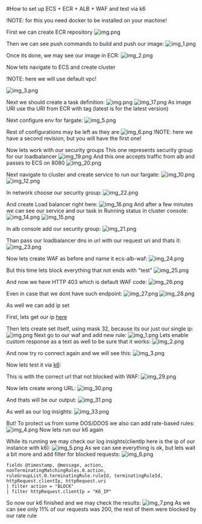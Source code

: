 #How to set up ECS + ECR + ALB + WAF and test via k6

!NOTE: for this you need docker to be installed on your machine!

First we can create ECR repository
![img.png](assets/repository_creation.png)

Then we can see push commands to build and push our image:
![img_1.png](assets/push_commands.png)

Once its done, we may see our image in ECR:
![img_2.png](assets/ecr_image.png)

Now lets navigate to ECS and create cluster

!NOTE: here we will use default vpc!

![img_3.png](assets/cluster_creation_start.png)

Next we should create a task definition:
![img.png](assets/task_definition_creation_name.png)
![img_17.png](assets/task_definition_creation.png)
As image URI use tha URI from ECR with tag (latest is for the latest version)

Next configure env for fargate:
![img_5.png](assets/fargate_config.png)

Rest of configurations may be left as they are
![img_6.png](assets/task_definition_created.png)
!NOTE: here we have a second revision, but you will have the first one!


Now lets work with our security groups
This one represents security group for our loadbalancer
![img_19.png](assets/alb_security_gr.png)
And this one accepts traffic from alb and passes to ECS on 8080
![img_20.png](assets/service_security_group.png)

Next navigate to cluster and create service to run our fargate:
![img_10.png](assets/serivce_creation_env.png)
![img_12.png](assets/service_creation_deployment.png)

In network choose our security group:
![img_22.png](assets/service_creation_network.png)

And create Load balancer right here:
![img_16.png](assets/service_creation_alb.png)
And after a few minutes we can see our service and our task in Running status in cluster console:
![img_14.png](assets/service_running.png)
![img_15.png](assets/task_running.png)



In alb console add our security group:
![img_21.png](assets/alb_sg_added.png)

Than pass our loadbalancer dns in url with our request uri and thats it:
![img_23.png](assets/alb_works.png)

Now lets create WAF as before and name it ecs-alb-waf:
![img_24.png](assets/waf_name.png)

But this time lets block everything that not ends with "test"
![img_25.png](assets/waf_rule.png)

And now we have HTTP 403 which is default WAF code:
![img_26.png](assets/waf_works.png)

Even in case that we dont have such endpoint:
![img_27.png](assets/waf_works_2.png)
![img_28.png](assets/waf_works_3.png)

As well we can add ip set

First, lets get our ip [here](https://ip4.me)

Then lets create set itself, using mask 32, because its our just our single ip:
![img.png](assets/ip_Set_creation.png)
Next go to our waf and add new rule:
![img_1.png](assets/ip_Set_rule.png)
Lets enable custom response as a text as well to be sure that it works:
![img_2.png](assets/ip_set_responce.png)

And now try ro connect again and we will see this:
![img_3.png](assets/ip_set_check.png)

Now lets test it via [k6](../../k6/K6.md):

This is with the correct url that not blocked with WAF:
![img_29.png](assets/k6_good_scenario.png)

Now lets create wrong URL:
![img_30.png](assets/k6_url.png)

And thats will be our output:
![img_31.png](assets/k6_bad_scenario.png)

As well as our log insights:
![img_33.png](assets/log_insights.png)

But! To protect us from some DOS/DDOS we also can add rate-based rules:
![img_4.png](assets/rate-based-rule.png)
Now lets run our k6 again

While its running we may check our log insights(clientIp here is the ip of our instance with k6):
![img_5.png](assets/log_insights_allow.png)
As we can see everything is ok, but lets wait a bit more and add filter for blocked requests:
![img_6.png](assets/log_insights_block.png)
```
fields @timestamp, @message, action, nonTerminatingMatchingRules.0.action, ruleGroupList.0.terminatingRule.ruleId, terminatingRuleId, httpRequest.clientIp, httpRequest.uri
| filter action = "BLOCK"
| filter httpRequest.clientIp = "K6_IP"
```

So now our k6 finished and we may check the results:
![img_7.png](assets/k6_rate_results.png)
As we can see only 11% of our requests was 200, the rest of them were blocked by our rate rule